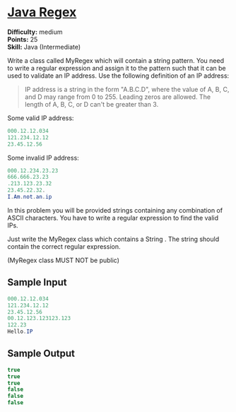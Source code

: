 # [Java Regex](https://www.hackerrank.com/challenges/java-regex/problem)

**Difficulty:** medium
</br>**Points:** 25
</br>**Skill:** Java (Intermediate)

Write a class called MyRegex which will contain a string pattern. You need to write a regular expression and assign it to the pattern such that it can be used to validate an IP address. Use the following definition of an IP address:

> IP address is a string in the form "A.B.C.D", where the value of A, B, C, and D may range from 0 to 255. Leading zeros are allowed. The length of A, B, C, or D can't be greater than 3.

Some valid IP address:
````java
000.12.12.034
121.234.12.12
23.45.12.56
````

Some invalid IP address:
````java
000.12.234.23.23
666.666.23.23
.213.123.23.32
23.45.22.32.
I.Am.not.an.ip
````

In this problem you will be provided strings containing any combination of ASCII characters. You have to write a regular expression to find the valid IPs.

Just write the MyRegex class which contains a String . The string should contain the correct regular expression.

(MyRegex class MUST NOT be public)

## Sample Input
````java
000.12.12.034
121.234.12.12
23.45.12.56
00.12.123.123123.123
122.23
Hello.IP
````

## Sample Output
````java
true
true
true
false
false
false
````
